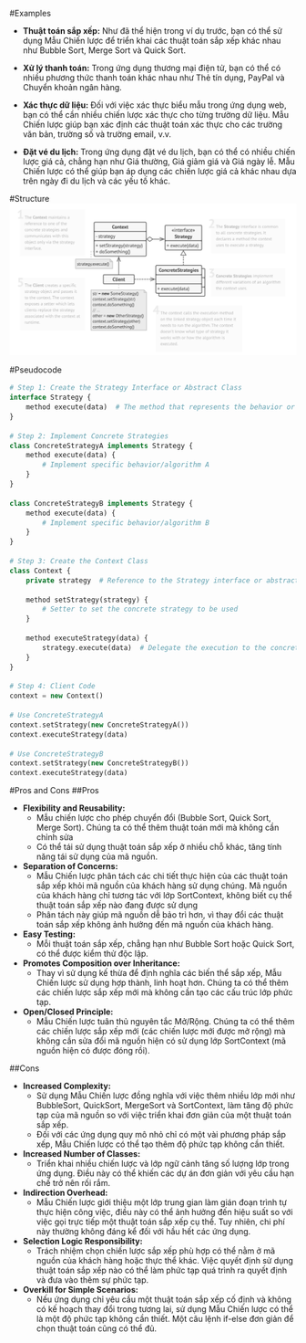 
#Examples

- **Thuật toán sắp xếp:** Như đã thể hiện trong ví dụ trước, bạn có thể sử dụng Mẫu Chiến lược để triển khai các thuật toán sắp xếp khác nhau như Bubble Sort, Merge Sort và Quick Sort.

- **Xử lý thanh toán:** Trong ứng dụng thương mại điện tử, bạn có thể có nhiều phương thức thanh toán khác nhau như Thẻ tín dụng, PayPal và Chuyển khoản ngân hàng.

- **Xác thực dữ liệu:** Đối với việc xác thực biểu mẫu trong ứng dụng web, bạn có thể cần nhiều chiến lược xác thực cho từng trường dữ liệu. Mẫu Chiến lược giúp bạn xác định các thuật toán xác thực cho các trường văn bản, trường số và trường email, v.v.

- **Đặt vé du lịch:** Trong ứng dụng đặt vé du lịch, bạn có thể có nhiều chiến lược giá cả, chẳng hạn như Giá thường, Giá giảm giá và Giá ngày lễ. Mẫu Chiến lược có thể giúp bạn áp dụng các chiến lược giá cả khác nhau dựa trên ngày đi du lịch và các yếu tố khác.


#Structure
![Alt text](image-1.png)

#Pseudocode

```php
# Step 1: Create the Strategy Interface or Abstract Class
interface Strategy {
    method execute(data)  # The method that represents the behavior or algorithm
}

# Step 2: Implement Concrete Strategies
class ConcreteStrategyA implements Strategy {
    method execute(data) {
        # Implement specific behavior/algorithm A
    }
}

class ConcreteStrategyB implements Strategy {
    method execute(data) {
        # Implement specific behavior/algorithm B
    }
}

# Step 3: Create the Context Class
class Context {
    private strategy  # Reference to the Strategy interface or abstract class

    method setStrategy(strategy) {
        # Setter to set the concrete strategy to be used
    }

    method executeStrategy(data) {
        strategy.execute(data)  # Delegate the execution to the concrete strategy
    }
}

# Step 4: Client Code
context = new Context()

# Use ConcreteStrategyA
context.setStrategy(new ConcreteStrategyA())
context.executeStrategy(data)

# Use ConcreteStrategyB
context.setStrategy(new ConcreteStrategyB())
context.executeStrategy(data)

```

#Pros and Cons
##Pros
- **Flexibility and Reusability:** 
  - Mẫu chiến lược cho phép chuyển đổi (Bubble Sort, Quick Sort, Merge Sort). Chúng ta có thể thêm thuật toán mới mà không cần chỉnh sửa
  - Có thể tái sử dụng thuật toán sắp xếp ở nhiều chỗ khác, tăng tính năng tái sử dụng của mã nguồn.
- **Separation of Concerns:**
  - Mẫu Chiến lược phân tách các chi tiết thực hiện của các thuật toán sắp xếp khỏi mã nguồn của khách hàng sử dụng chúng. Mã nguồn của khách hàng chỉ tương tác với lớp SortContext, không biết cụ thể thuật toán sắp xếp nào đang được sử dụng
  - Phân tách này giúp mã nguồn dễ bảo trì hơn, vì thay đổi các thuật toán sắp xếp không ảnh hưởng đến mã nguồn của khách hàng.
- **Easy Testing:**
  -  Mỗi thuật toán sắp xếp, chẳng hạn như Bubble Sort hoặc Quick Sort, có thể được kiểm thử độc lập.
- **Promotes Composition over Inheritance:**
  - Thay vì sử dụng kế thừa để định nghĩa các biến thể sắp xếp, Mẫu Chiến lược sử dụng hợp thành, linh hoạt hơn. Chúng ta có thể thêm các chiến lược sắp xếp mới mà không cần tạo các cấu trúc lớp phức tạp.
- **Open/Closed Principle:**
  - Mẫu Chiến lược tuân thủ nguyên tắc Mở/Rộng. Chúng ta có thể thêm các chiến lược sắp xếp mới (các chiến lược mới được mở rộng) mà không cần sửa đổi mã nguồn hiện có sử dụng lớp SortContext (mã nguồn hiện có được đóng rồi).

##Cons
- **Increased Complexity:**
  - Sử dụng Mẫu Chiến lược đồng nghĩa với việc thêm nhiều lớp mới như BubbleSort, QuickSort, MergeSort và SortContext, làm tăng độ phức tạp của mã nguồn so với việc triển khai đơn giản của một thuật toán sắp xếp.
  - Đối với các ứng dụng quy mô nhỏ chỉ có một vài phương pháp sắp xếp, Mẫu Chiến lược có thể tạo thêm độ phức tạp không cần thiết.
- **Increased Number of Classes:**
  - Triển khai nhiều chiến lược và lớp ngữ cảnh tăng số lượng lớp trong ứng dụng. Điều này có thể khiến các dự án đơn giản với yêu cầu hạn chế trở nên rối rắm.
- **Indirection Overhead:**
  - Mẫu Chiến lược giới thiệu một lớp trung gian làm gián đoạn trình tự thực hiện công việc, điều này có thể ảnh hưởng đến hiệu suất so với việc gọi trực tiếp một thuật toán sắp xếp cụ thể. Tuy nhiên, chi phí này thường không đáng kể đối với hầu hết các ứng dụng.
- **Selection Logic Responsibility:**
  - Trách nhiệm chọn chiến lược sắp xếp phù hợp có thể nằm ở mã nguồn của khách hàng hoặc thực thể khác. Việc quyết định sử dụng thuật toán sắp xếp nào có thể làm phức tạp quá trình ra quyết định và đưa vào thêm sự phức tạp.
- **Overkill for Simple Scenarios:**
  - Nếu ứng dụng chỉ yêu cầu một thuật toán sắp xếp cố định và không có kế hoạch thay đổi trong tương lai, sử dụng Mẫu Chiến lược có thể là một độ phức tạp không cần thiết. Một câu lệnh if-else đơn giản để chọn thuật toán cũng có thể đủ.
